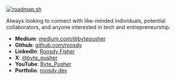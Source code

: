 [![roadmap.sh](https://roadmap.sh/card/wide/644cd84ee2725773749a34a0?variant=dark)](https://roadmap.sh)

Always looking to connect with like-minded individuals, potential collaborators, and anyone interested in tech and entrepreneurship.
- **Medium**: [medium.com/@bytepusher](https://medium.com/@bytepusher)
- **Github**: [github.com/roosdy](https://github.com/roosdy)
- **LinkedIn**: [Roosdy Fisher](https://www.linkedin.com/in/roosdy-fisher-824439177/)
- **X**: [@byte_pusher](https://x.com/byte_pusher)
- **YouTube**: [Byte_Pusher](https://www.youtube.com/@byte_pusher)
- **Portfolio**: [roosdy.dev](https://roosdy.dev)
